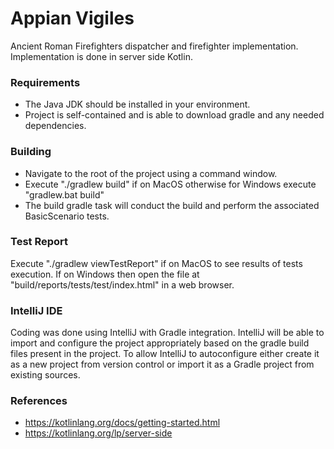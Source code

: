 # Appian Vigiles #

Ancient Roman Firefighters dispatcher and firefighter implementation.  Implementation is done in server side Kotlin.

### Requirements ###

* The Java JDK should be installed in your environment.
* Project is self-contained and is able to download gradle and any needed dependencies.

### Building ###

* Navigate to the root of the project using a command window.
* Execute "./gradlew build" if on MacOS otherwise for Windows execute "gradlew.bat build"
* The build gradle task will conduct the build and perform the associated BasicScenario tests.

### Test Report ###

Execute "./gradlew viewTestReport" if on MacOS to see results of tests execution. If on Windows then open the file at "build/reports/tests/test/index.html" in a web browser.

### IntelliJ IDE ###

Coding was done using IntelliJ with Gradle integration.  IntelliJ will be able to import and configure the project appropriately based on the gradle build files present in the project.  To allow IntelliJ to autoconfigure either create it as a new project from version control or import it as a Gradle project from existing sources. 

### References ###

* https://kotlinlang.org/docs/getting-started.html
* https://kotlinlang.org/lp/server-side

